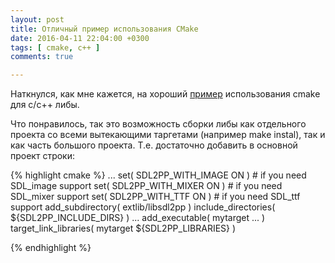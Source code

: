 ```yaml
---
layout: post
title: Отличный пример использования CMake
date: 2016-04-11 22:04:00 +0300
tags: [ cmake, c++ ]
comments: true

---
```


Наткнулся, как мне кажется, на хороший [пример](https://github.com/libSDL2pp/libSDL2pp) использования cmake для c/c++ либы.

Что понравилось, так это возможность сборки либы как отдельного проекта со всеми вытекающими таргетами (например make instal),
так и как часть большого проекта. Т.е. достаточно добавить в основной проект строки:

{% highlight cmake %}
...
set( SDL2PP_WITH_IMAGE ON ) # if you need SDL_image support
set( SDL2PP_WITH_MIXER ON ) # if you need SDL_mixer support
set( SDL2PP_WITH_TTF ON ) # if you need SDL_ttf support
add_subdirectory( extlib/libsdl2pp )
include_directories( ${SDL2PP_INCLUDE_DIRS} )
...
add_executable( mytarget ... )
target_link_libraries( mytarget ${SDL2PP_LIBRARIES} )

{% endhighlight %}
